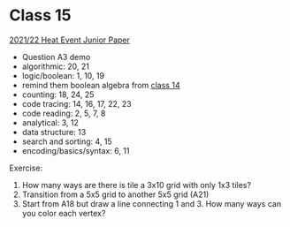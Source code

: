 # Class 15
[2021/22 Heat Event Junior Paper]()
- Question A3 demo
- algorithmic: 20, 21
- logic/boolean: 1, 10, 19  
- remind them boolean algebra from [class 14](https://github.com/miyagi-sensei/georgia/tree/main/class14)
- counting: 18, 24, 25
- code tracing: 14, 16, 17, 22, 23
- code reading: 2, 5, 7, 8
- analytical: 3, 12
- data structure: 13
- search and sorting: 4, 15
- encoding/basics/syntax: 6, 11

Exercise:
1. How many ways are there is tile a 3x10 grid with only 1x3 tiles?
2. Transition from a 5x5 grid to another 5x5 grid (A21)
3. Start from A18 but draw a line connecting 1 and 3. How many ways can you color each vertex?
